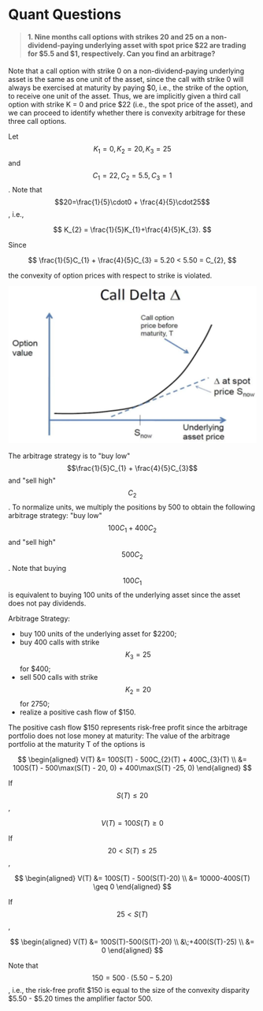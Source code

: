 # Quant Questions

> #### 1. Nine months call options with strikes 20 and 25 on a non-dividend-paying underlying asset with spot price $22 are trading for $5.5 and $1, respectively. Can you find an arbitrage?

Note that a call option with strike 0 on a non-dividend-paying underlying asset is the same as one unit of the asset, since the call with strike 0 will always be exercised at maturity by paying $0, i.e., the strike of the option, to receive one unit of the asset. Thus, we are implicitly given a third call option with strike K = 0 and price $22 (i.e., the spot price of the asset), and we can proceed to identify whether there is convexity arbitrage for these three call options.

Let $$K_{1}=0, K_{2}=20, K_{3}=25$$ and $$C_{1}=22, C_{2}=5.5, C_{3}=1$$. Note that $$20=\frac{1}{5}\cdot0 + \frac{4}{5}\cdot25$$, i.e.,

$$
K_{2} = \frac{1}{5}K_{1}+\frac{4}{5}K_{3}.
$$

Since

$$
\frac{1}{5}C_{1} + \frac{4}{5}C_{3} = 5.20 < 5.50 = C_{2},
$$

the convexity of option prices with respect to strike is violated.

![](https://raw.githubusercontent.com/Midtown-Innovation/quantech-weekly/main/resource/option_convexity.png "convexity of option prices")

The arbitrage strategy is to "buy low" $$\frac{1}{5}C_{1} + \frac{4}{5}C_{3}$$ and "sell high" $$C_{2}$$.  To normalize units, we multiply the positions by 500 to obtain the following arbitrage strategy: "buy low" $$100C_{1}+400C_{2}$$ and "sell high" $$500C_{2}$$. Note that buying $$100C_{1}$$ is equivalent to buying 100 units of the underlying asset since the asset does not pay dividends.

Arbitrage Strategy: 
- buy 100 units of the underlying asset for $2200;
- buy 400 calls with strike $$K_{3} = 25$$ for $400;
- sell 500 calls with strike $$K_{2} = 20$$ for 2750;
- realize a positive cash flow of $150.

The positive cash flow $150 represents risk-free profit since the arbitrage portfolio does not lose money at maturity: The value of the arbitrage portfolio at the maturity T of the options is 

$$
\begin{aligned}
V(T) &= 100S(T) - 500C_{2}(T) + 400C_{3}(T) \\
&= 100S(T) - 500\max(S(T) - 20, 0) + 400\max(S(T) -25, 0)
\end{aligned}
$$

If $$S(T) \leq 20$$,

$$
V(T) = 100S(T) \geq 0
$$

If $$20\lt S(T)\leq25$$,

$$
\begin{aligned}
V(T) &= 100S(T) - 500(S(T)-20) \\
&= 10000-400S(T) \geq 0
\end{aligned}
$$

If $$25 \lt S(T)$$,

$$
\begin{aligned}
V(T) &= 100S(T)-500(S(T)-20) \\
&\;+400(S(T)-25) \\
&= 0
\end{aligned}
$$

Note that $$150 = 500 \cdot (5.50 - 5.20)$$, i.e., the risk-free profit $150 is equal to the size of the convexity disparity $5.50 - $5.20 times the amplifier factor 500.